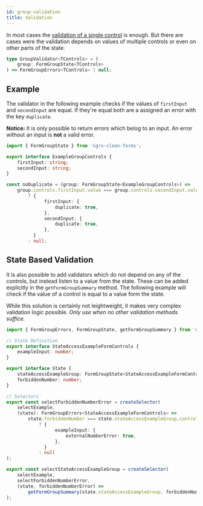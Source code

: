 ```yaml
---
id: group-validation
title: Validation
---
```


In most cases the [validation of a single control](validators.md) is enough. But there are cases were the validation depends on values of multiple controls or even on other parts of the state.

```ts
type GroupValidator<TControls> = (
    group: FormGroupState<TControls>
) => FormGroupErrors<TControls> | null;
```

## Example

The validator in the following example checks if the values of `firstInput` and `secondInput` are equal. If they're equal both are a assigned an error with the key `duplicate`.

**Notice:** It is only possible to return errors which belog to an input. An error without an input is **not** a valid error.

```ts
import { FormGroupState } from 'ngrx-clean-forms';

export interface ExampleGroupControls {
    firstInput: string;
    secondInput: string;
}

const noDuplicate = (group: FormGroupState<ExampleGroupControls>) =>
    group.controls.firstInput.value === group.controls.secondInput.value
        ? {
              firstInput: {
                  duplicate: true,
              },
              secondInput: {
                  duplicate: true,
              },
          }
        : null;
```

## State Based Validation

It is also possible to add validators which do not depend on any of the controls, but instead listen to a value from the state. These can be added explicitly in the `getFormGroupSummary` method. The following example will check if the value of a control is equal to a value form the state.

While this solution is certainly not leightweight, it makes very complex validation logic possible. _Only use when no other validation methods suffice._

```ts
import { FormGroupErrors, FormGroupState, getFormGroupSummary } from 'ngrx-clean-forms';

// State Definition
export interface StateAccessExampleFormControls {
    exampleInput: number;
}

export interface State {
    stateAccessExampleGroup: FormGroupState<StateAccessExampleFormControls>;
    forbiddenNumber: number;
}

// Selectors
export const selectForbiddenNumberError = createSelector(
    selectExample,
    (state): FormGroupErrors<StateAccessExampleFormControls> =>
        state.forbiddenNumber === state.stateAccessExampleGroup.controls.exampleInput.value
            ? {
                  exampleInput: {
                      externalNumberError: true,
                  },
              }
            : null
);

export const selectStateAccessExampleGroup = createSelector(
    selectExample,
    selectForbiddenNumberError,
    (state, forbiddenNumberError) =>
        getFormGroupSummary(state.stateAccessExampleGroup, forbiddenNumberError)
);
```
